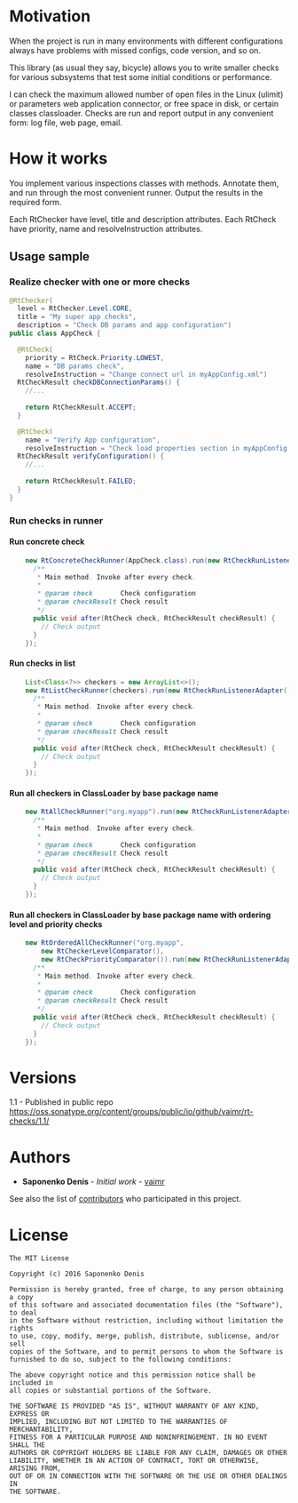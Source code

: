 # Motivation
When the project is run in many environments with different configurations always have problems with missed configs, code version, and so on. 

This library (as usual they say, bicycle) allows you to write smaller checks for various subsystems that test some initial conditions or performance.

I can check the maximum allowed number of open files in the Linux (ulimit) or parameters web application connector, or free space in disk, or certain classes classloader. Checks are run and report output in any convenient form: log file, web page, email.
# How it works
You implement various inspections classes with methods. Annotate them, and run through the most convenient runner. Output the results in the required form.

Each RtChecker have level, title and description attributes. Each RtCheck have priority, name and resolveInstruction attributes.
## Usage sample
### Realize checker with one or more checks
```java
@RtChecker(
  level = RtChecker.Level.CORE,
  title = "My super app checks",
  description = "Check DB params and app configuration")
public class AppCheck {

  @RtCheck(
    priority = RtCheck.Priority.LOWEST,
    name = "DB params check",
    resolveInstruction = "Change connect url in myAppConfig.xml")
  RtCheckResult checkDBConnectionParams() {
    //...
    
    return RtCheckResult.ACCEPT;
  }

  @RtCheck(
    name = "Verify App configuration",
    resolveInstruction = "Check load properties section in myAppConfig.xml")
  RtCheckResult verifyConfiguration() {
    //...
    
    return RtCheckResult.FAILED;
  }
}
```

### Run checks in runner
#### Run concrete check
```java
    new RtConcreteCheckRunner(AppCheck.class).run(new RtCheckRunListenerAdapter() {
      /**
       * Main method. Invoke after every check.
       *
       * @param check       Check configuration
       * @param checkResult Check result
       */
      public void after(RtCheck check, RtCheckResult checkResult) {
        // Check output
      }
    });
```
#### Run checks in list
```java
    List<Class<?>> checkers = new ArrayList<>();
    new RtListCheckRunner(checkers).run(new RtCheckRunListenerAdapter() {
      /**
       * Main method. Invoke after every check.
       *
       * @param check       Check configuration
       * @param checkResult Check result
       */
      public void after(RtCheck check, RtCheckResult checkResult) {
        // Check output
      }
    });
```
#### Run all checkers in ClassLoader by base package name
```java
    new RtAllCheckRunner("org.myapp").run(new RtCheckRunListenerAdapter() {
      /**
       * Main method. Invoke after every check.
       *
       * @param check       Check configuration
       * @param checkResult Check result
       */
      public void after(RtCheck check, RtCheckResult checkResult) {
        // Check output
      }
    });
```
#### Run all checkers in ClassLoader by base package name with ordering level and priority checks
```java
    new RtOrderedAllCheckRunner("org.myapp",
        new RtCheckerLevelComparator(), 
        new RtCheckPriorityComparator()).run(new RtCheckRunListenerAdapter() {
      /**
       * Main method. Invoke after every check.
       *
       * @param check       Check configuration
       * @param checkResult Check result
       */
      public void after(RtCheck check, RtCheckResult checkResult) {
        // Check output
      }
    });
```

# Versions
1.1 - Published in public repo https://oss.sonatype.org/content/groups/public/io/github/vaimr/rt-checks/1.1/

# Authors
* **Saponenko Denis** - *Initial work* - [vaimr](https://github.com/vaimr)

See also the list of [contributors](https://github.com/vaimr/rt-checks/contributors) who participated in this project.

# License
```
The MIT License

Copyright (c) 2016 Saponenko Denis

Permission is hereby granted, free of charge, to any person obtaining a copy
of this software and associated documentation files (the "Software"), to deal
in the Software without restriction, including without limitation the rights
to use, copy, modify, merge, publish, distribute, sublicense, and/or sell
copies of the Software, and to permit persons to whom the Software is
furnished to do so, subject to the following conditions:

The above copyright notice and this permission notice shall be included in
all copies or substantial portions of the Software.

THE SOFTWARE IS PROVIDED "AS IS", WITHOUT WARRANTY OF ANY KIND, EXPRESS OR
IMPLIED, INCLUDING BUT NOT LIMITED TO THE WARRANTIES OF MERCHANTABILITY,
FITNESS FOR A PARTICULAR PURPOSE AND NONINFRINGEMENT. IN NO EVENT SHALL THE
AUTHORS OR COPYRIGHT HOLDERS BE LIABLE FOR ANY CLAIM, DAMAGES OR OTHER
LIABILITY, WHETHER IN AN ACTION OF CONTRACT, TORT OR OTHERWISE, ARISING FROM,
OUT OF OR IN CONNECTION WITH THE SOFTWARE OR THE USE OR OTHER DEALINGS IN
THE SOFTWARE.
```